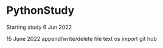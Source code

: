 # PythonStudy

Starting study 6 Jun 2022

15 June 2022 
append/write/delete file text 
os import git hub
